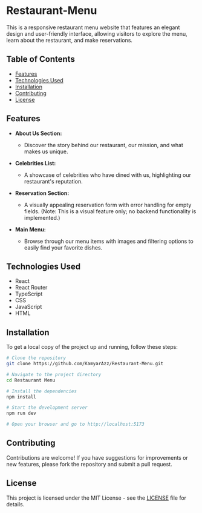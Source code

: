 # Restaurant-Menu
This is a responsive restaurant menu website that features an elegant design and user-friendly interface, allowing visitors to explore the menu, learn about the restaurant, and make reservations.

## Table of Contents

- [Features](#features)
- [Technologies Used](#technologies-used)
- [Installation](#installation)
- [Contributing](#contributing)
- [License](#license)

## Features

- **About Us Section:** 
  - Discover the story behind our restaurant, our mission, and what makes us unique.
  
- **Celebrities List:** 
  - A showcase of celebrities who have dined with us, highlighting our restaurant's reputation.
  
- **Reservation Section:** 
  - A visually appealing reservation form with error handling for empty fields. (Note: This is a visual feature only; no backend functionality is implemented.)
  
- **Main Menu:** 
  - Browse through our menu items with images and filtering options to easily find your favorite dishes.

## Technologies Used

- React
- React Router
- TypeScript
- CSS
- JavaScript
- HTML

## Installation

To get a local copy of the project up and running, follow these steps:

```bash
# Clone the repository
git clone https://github.com/KamyarAzz/Restaurant-Menu.git

# Navigate to the project directory
cd Restaurant Menu

# Install the dependencies
npm install

# Start the development server
npm run dev

# Open your browser and go to http://localhost:5173
```

## Contributing

Contributions are welcome! If you have suggestions for improvements or new features, please fork the repository and submit a pull request.

## License

This project is licensed under the MIT License - see the [LICENSE](LICENSE) file for details.

